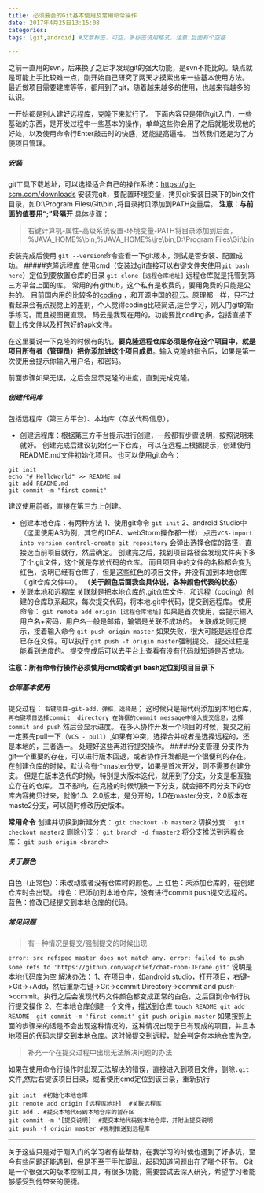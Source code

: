 ```yaml
---
title: 必须要会的Git基本使用及常用命令操作
date: 2017年4月25日13:15:08
categories: 
tags: [git,android] #文章标签，可空，多标签请用格式，注意:后面有个空格

---
```


之前一直用的svn，后来换了之后才发现git的强大功能，是svn不能比的。缺点就是可能上手比较难一点，刚开始自己研究了两天才摸索出来一些基本使用方法。
最近做项目需要建库等等，都用到了git，随着越来越多的使用，也越来有越多的认识。
<!-- more -->
一开始都是别人建好远程库，克隆下来就行了。
下面内容只是带你git入门，一些基础的东西，是开发过程中一些基本的操作，单单这些你会用了之后就能发现他的好处，以及使用命令行Enter敲击时的快感，还能提高逼格。
当然我们还是为了方便项目管理。
 
##### 安装
git工具下载地址，可以选择适合自己的操作系统：https://git-scm.com/downloads
安装完git，要配置环境变量，拷贝git安装目录下的bin文件目录，如D:\Program Files\Git\bin
,将目录拷贝添加到PATH变量后。
__注意：与前面的值要用“;”号隔开__
具体步骤：
> 右键计算机-属性-高级系统设置-环境变量-PATH将目录添加到后面，%JAVA_HOME%\bin;%JAVA_HOME%\jre\bin;D:\Program Files\Git\bin

安装完成后使用 ``git --version``命令查看一下git版本，测试是否安装、配置成功。
#####克隆远程库
使用cmd（安装过git直接可以右键文件夹使用``git bash here``）定位到要放置仓库的目录
``git clone [远程仓库地址]``
远程仓库就是托管到第三方平台上面的库。
常用的有github，这个私有是收费的，要用免费的只能是公共的。
目前国内用的比较多的[coding](https://coding.net/) ，和开源中国的[码云](http://git.oschina.net/)。原理都一样，只不过看起来会有点视觉上的差别，个人觉得coding比较简洁,适合学习，刚入门git的新手练习。而且视图更直观。
码云是我现在用的，功能要比coding多，包括直接下载上传文件以及打包好的apk文件。

在这里要说一下克隆的时候有的坑，__要克隆远程仓库必须是你在这个项目中，就是项目所有者（管理员）把你添加进这个项目成员__。输入克隆的指令后，如果是第一次使用会提示你输入用户名，和密码。

前面步骤如果无误，之后会显示克隆的进度，直到完成克隆。

##### 创建代码库
包括远程库（第三方平台）、本地库（存放代码信息）。
- 创建远程库：根据第三方平台提示进行创建，一般都有步骤说明，按照说明来就好。
创建完成后建议初始化一下仓库，
可以在远程上根据提示，创建使用README.md文件初始化项目。
也可以使用git命令：
```
git init
echo "# HelloWorld" >> README.md
git add README.md
git commit -m "first commit"
```
建议使用前者，直接在第三方上创建。
- 创建本地仓库：有两种方法
1、使用git命令
``git init``
2、android Studio中（这里使用AS为例，其它的IDEA、webStorm操作都一样）
点击``VCS-import into version control-create git repository``
会弹出选择仓库的路径，直接选当前项目就行，然后确定。
创建完之后，找到项目路径会发现文件夹下多了个.git文件，这个就是存放代码的仓库。
而且项目中的文件的名称都会变为红色，说明已经有仓库了，但是这些红色的项目文件，并没有加到本地仓库（.git仓库文件中）。
__（关于颜色后面我会具体说，各种颜色代表的状态）__
- 关联本地和远程库
关联就是把本地仓库的.git仓库文件，和远程（coding）创建的仓库联系起来，每次提交代码，将本地.git中代码，提交到远程库。
使用命令：
``git remote add origin [远程仓库地址]``
如果是首次使用，会提示输入用户名+密码，用户名一般是邮箱，输错是关联不成功的。
关联成功则无提示，接着输入命令
``git push origin master``
如果失败，很大可能是远程仓库已存在文件。可以执行
``git push -f origin master``强制提交。
提交过程是能看到进度的。
提交完成后可以去平台上查看有没有代码就知道是否成功。



__注意：所有命令行操作必须使用cmd或者git bash定位到项目目录下__

##### 仓库基本使用
提交过程：
``右键项目-git-add，弹框，选择是``；
这时候只是把代码添加到本地仓库，
``再右键项目选择commit  directory 在弹框的commit message中输入提交信息，选择commit and push``
然后会显示进度。
在多人协作开发一个项目的时候，提交之前一定要先pull一下（``VCS - pull``）,如果有冲突，选择合并或者是选择远程的，还是本地的，三者选一。
处理好这些再进行提交操作。
#####分支管理
分支作为git一个重要的存在，可以进行版本回退，或者协作开发都是一个很便利的存在。
在创建仓库的时候，默认会有个master分支，如果是首次开发，则不需要创建分支。
但是在版本迭代的时候，特别是大版本迭代，就用到了分支，分支是相互独立存在的仓库。
互不影响，在克隆的时候切换一下分支，就会把不同分支下的仓库内容拷贝过来，就像1.0、2.0版本，是分开的，1.0在master分支，2.0版本在maste2分支，可以随时修改历史版本。

__常用命令__
创建并切换到新建分支：
``git checkout -b master2``
切换分支：
``git checkout master2``
删除分支：
``git branch -d fmaster2``
将分支推送到远程仓库：
``git push origin <branch>``

##### 关于颜色
白色（正常色）：未改动或者没有仓库时的颜色。上
红色：未添加仓库的，在创建仓库时会出现。
绿色：已添加到本地仓库，没有进行commit push提交远程的。
蓝色：修改已经提交到本地仓库的代码。


##### 常见问题

>有一种情况是提交/强制提交的时候出现

``
error: src refspec master does not match any.
error: failed to push some refs to 'https://github.com/wapchief/chat-room-JFrame.git'
``
说明是本地代码库为空
解决办法：
1、在项目中，如android studio，打开项目，右键->Git->+Add，然后重新右键->Git->commit Directory->commit and push->commit。执行之后会发现代码文件颜色都变成正常的白色，之后回到命令行执行提交操作
2、在本地仓库创建一个文件，推送到仓库
``touch README
git add README 
git commit -m 'first commit'
git push origin master``
如果按照上面的步骤来的话是不会出现这种情况的，这种情况出现于已有现成的项目，并且本地项目的代码未提交到本地仓库。这时候提交到远程，就会判定你本地仓库为空。

> 补充一个在提交过程中出现无法解决问题的办法

如果在使用命令行操作时出现无法解决的错误，直接进入到项目文件，删除``.git``文件,然后右键该项目目录，或者使用cmd定位到该目录，重新执行
```
git init  #初始化本地仓库
git remote add origin [远程库地址]  #关联远程库
git add . #提交本地代码到本地仓库的暂存区
git commit -m '[提交说明]' #提交本地代码到本地仓库，并附上提交说明
git push -f origin master #强制推送到远程库
```
___
关于这些只是对于刚入门的学习者有些帮助，在我学习的时候也遇到了好多坑，至今有些问题还能遇到，但是不至于手忙脚乱，起码知道问题出在了哪个环节。
Git是一个很强大的版本控制工具，有很多功能，需要尝试去深入研究，希望学习者能够感受到他带来的便捷。